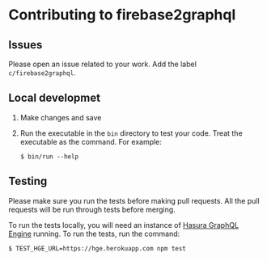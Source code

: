 # Contributing to firebase2graphql

## Issues

Please open an issue related to your work. Add the label `c/firebase2graphql`.

## Local developmet

1. Make changes and save
2. Run the executable in the `bin` directory to test your code. Treat the executable as the command. For example:

   ```
   $ bin/run --help
   ```

## Testing

Please make sure you run the tests before making pull requests. All the pull requests will be run through tests before merging.

To run the tests locally, you will need an instance of [Hasura GraphQL Engine](https://github.com/hasura/graphql-engine) running. To run the tests, run the command:

```
$ TEST_HGE_URL=https://hge.herokuapp.com npm test
```
